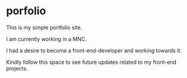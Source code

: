 # porfolio

This is my simple portfolio site.

I am currently working in a MNC.

I had a desire to become a front-end-developer and working towards it.

Kindly follow this space to see future updates related to my front-end projects.

